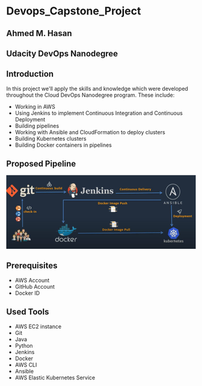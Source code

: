 # Devops_Capstone_Project
## Ahmed M. Hasan
## Udacity DevOps Nanodegree


## Introduction
In this project we'll apply the skills and knowledge which were developed throughout the Cloud DevOps Nanodegree program.
These include:
* Working in AWS
* Using Jenkins to implement Continuous Integration and Continuous Deployment
* Building pipelines
* Working with Ansible and CloudFormation to deploy clusters
* Building Kubernetes clusters
* Building Docker containers in pipelines

## Proposed Pipeline
![Pipeline](images/pipeline.JPG)

## Prerequisites
* AWS Account
* GitHub Account
* Docker ID

## Used Tools
* AWS EC2 instance
* Git
* Java
* Python
* Jenkins
* Docker
* AWS CLI
* Ansible
* AWS Elastic Kubernetes Service
